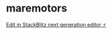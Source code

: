 # maremotors

[Edit in StackBlitz next generation editor ⚡️](https://stackblitz.com/~/github.com/RodrigoTapiaIrigoyen/maremotors)